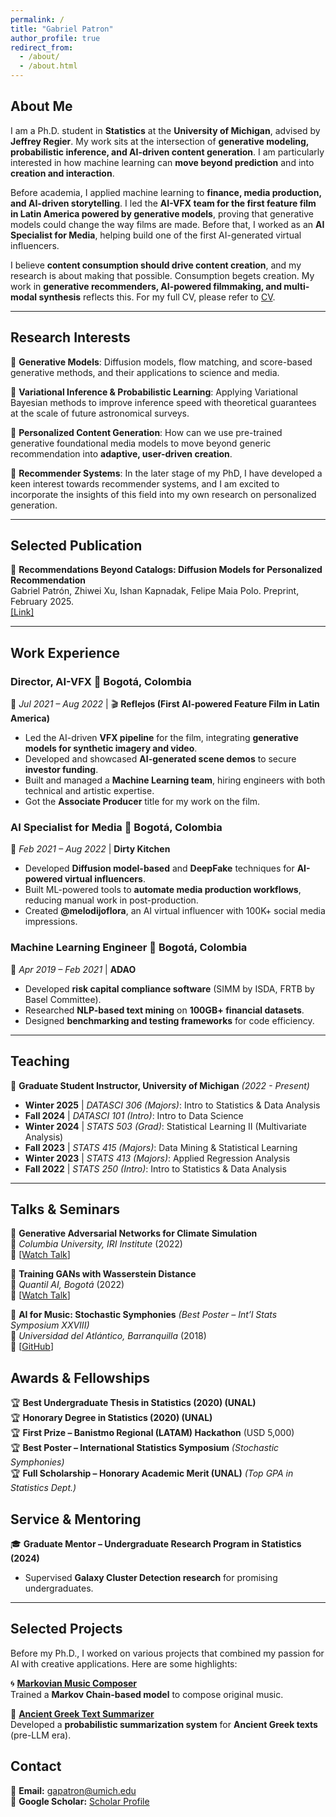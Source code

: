 ```yaml
---
permalink: /
title: "Gabriel Patron"
author_profile: true
redirect_from: 
  - /about/
  - /about.html
---
```


## About Me

I am a Ph.D. student in **Statistics** at the **University of Michigan**, advised by **Jeffrey Regier**. My work sits at the intersection of **generative modeling, probabilistic inference, and AI-driven content generation**. I am particularly interested in how machine learning can **move beyond prediction** and into **creation and interaction**.

Before academia, I applied machine learning to **finance, media production, and AI-driven storytelling**. I led the **AI-VFX team for the first feature film in Latin America powered by generative models**, proving that generative models could change the way films are made. Before that, I worked as an **AI Specialist for Media**, helping build one of the first AI-generated virtual influencers.

I believe **content consumption should drive content creation**, and my research is about making that possible. Consumption begets creation. My work in **generative recommenders, AI-powered filmmaking, and multi-modal synthesis** reflects this. For my full CV, please refer to [CV](files/PatronGabriel_CV.pdf).

---

## Research Interests

🔹 **Generative Models**: Diffusion models, flow matching, and score-based generative methods, and their applications to science and media.  

🔹 **Variational Inference & Probabilistic Learning**: Applying Variational Bayesian methods to improve inference speed with theoretical guarantees at the scale of future astronomical surveys. 

🔹 **Personalized Content Generation**: How can we use pre-trained generative foundational media models to move beyond generic recommendation into **adaptive, user-driven creation**.  

🔹 **Recommender Systems**: In the later stage of my PhD, I have developed a keen interest towards recommender systems, and I am excited to incorporate the insights of this field into my own research on personalized generation.

---

## Selected Publication 

📄 **Recommendations Beyond Catalogs: Diffusion Models for Personalized Recommendation**  
Gabriel Patrón, Zhiwei Xu, Ishan Kapnadak, Felipe Maia Polo. Preprint, February 2025.  
[[Link]](https://arxiv.org/abs/xxx)  



---

## Work Experience  

### **Director, AI-VFX**  📍 Bogotá, Colombia  
📅 *Jul 2021 – Aug 2022* | 🎬 **Reflejos (First AI-powered Feature Film in Latin America)**  
- Led the AI-driven **VFX pipeline** for the film, integrating **generative models for synthetic imagery and video**.  
- Developed and showcased **AI-generated scene demos** to secure **investor funding**.  
- Built and managed a **Machine Learning team**, hiring engineers with both technical and artistic expertise.
- Got the **Associate Producer** title for my work on the film.

### **AI Specialist for Media**  📍 Bogotá, Colombia  
📅 *Feb 2021 – Aug 2022* | **Dirty Kitchen**  
- Developed **Diffusion model-based** and **DeepFake** techniques for **AI-powered virtual influencers**.  
- Built ML-powered tools to **automate media production workflows**, reducing manual work in post-production.  
- Created **@melodijoflora**, an AI virtual influencer with 100K+ social media impressions.  

### **Machine Learning Engineer**  📍 Bogotá, Colombia  
📅 *Apr 2019 – Feb 2021* | **ADAO**  
- Developed **risk capital compliance software** (SIMM by ISDA, FRTB by Basel Committee).  
- Researched **NLP-based text mining** on **100GB+ financial datasets**.  
- Designed **benchmarking and testing frameworks** for code efficiency.  



---

## Teaching  

📌 **Graduate Student Instructor, University of Michigan** *(2022 - Present)*  
- **Winter 2025** | *DATASCI 306 (Majors)*: Intro to Statistics & Data Analysis  
- **Fall 2024** | *DATASCI 101 (Intro)*: Intro to Data Science  
- **Winter 2024** | *STATS 503 (Grad)*: Statistical Learning II (Multivariate Analysis)  
- **Fall 2023** | *STATS 415 (Majors)*: Data Mining & Statistical Learning  
- **Winter 2023** | *STATS 413 (Majors)*: Applied Regression Analysis  
- **Fall 2022** | *STATS 250 (Intro)*: Intro to Statistics & Data Analysis  

---


## Talks & Seminars  

🎤 **Generative Adversarial Networks for Climate Simulation**  
📍 *Columbia University, IRI Institute* (2022)  
🔗 [[Watch Talk](https://youtu.be/4kModyASUEo)]  

🎤 **Training GANs with Wasserstein Distance**  
📍 *Quantil AI, Bogotá* (2022)  
🔗 [[Watch Talk](https://www.youtube.com/watch?v=p2beIrNg5Wg)]  

🎤 **AI for Music: Stochastic Symphonies** *(Best Poster – Int’l Stats Symposium XXVIII)*  
📍 *Universidad del Atlántico, Barranquilla* (2018)  
🔗 [[GitHub](https://github.com/gapatronh/StochasticSymphonies)]  


## Awards & Fellowships  

🏆 **Best Undergraduate Thesis in Statistics (2020) (UNAL)**  
🏆 **Honorary Degree in Statistics (2020) (UNAL)**  
🏆 **First Prize – Banistmo Regional (LATAM) Hackathon** (USD 5,000)  
🏆 **Best Poster – International Statistics Symposium** *(Stochastic Symphonies)*  
🏆 **Full Scholarship – Honorary Academic Merit (UNAL)** *(Top GPA in Statistics Dept.)*  




## Service & Mentoring  

🎓 **Graduate Mentor – Undergraduate Research Program in Statistics (2024)**  
- Supervised **Galaxy Cluster Detection research** for promising undergraduates.  


---

## Selected Projects  

Before my Ph.D., I worked on various projects that combined my passion for AI with creative applications. Here are some highlights:

🌀 **[Markovian Music Composer](https://github.com/gapatronh/StochasticSymphonies)**  
Trained a **Markov Chain-based model** to compose original music.  

📜 **[Ancient Greek Text Summarizer](https://github.com/gapatronh/ancient_greek_summarization)**  
Developed a **probabilistic summarization system** for **Ancient Greek texts** (pre-LLM era).



## Contact  

📧 **Email:** [gapatron@umich.edu](mailto:gapatron@umich.edu)  
🔗 **Google Scholar:** [Scholar Profile](https://scholar.google.com/citations?user=7372C5gAAAAJ&hl)  

